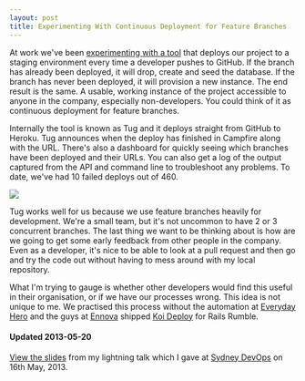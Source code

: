 ```yaml
---
layout: post
title: Experimenting With Continuous Deployment for Feature Branches
---
```


At work we've been [experimenting with a tool](https://twitter.com/tatejohnson/status/311268504995254273) that deploys our project to a staging environment every time a developer pushes to GitHub. If the branch has already been deployed, it will drop, create and seed the database. If the branch has never been deployed, it will provision a new instance. The end result is the same. A usable, working instance of the project accessible to anyone in the company, especially non-developers. You could think of it as continuous deployment for feature branches.

Internally the tool is known as Tug and it deploys straight from GitHub to Heroku. Tug announces when the deploy has finished in Campfire along with the URL. There's also a dashboard for quickly seeing which branches have been deployed and their URLs. You can also get a log of the output captured from the API and command line to troubleshoot any problems. To date, we've had 10 failed deploys out of 460.

[![]({{base.url}}/images/posts/2013-05-06-experimenting-with-continuous-deployment-for-feature-branches/tug_thumb.png)]({{base.url}}/images/posts/2013-05-06-experimenting-with-continuous-deployment-for-feature-branches/tug.png)

Tug works well for us because we use feature branches heavily for development. We're a small team, but it's not uncommon to have 2 or 3 concurrent branches. The last thing we want to be thinking about is how are we going to get some early feedback from other people in the company. Even as a developer, it's nice to be able to look at a pull request and then go and try the code out without having to mess around with my local repository.

What I'm trying to gauge is whether other developers would find this useful in their organisation, or if we have our processes wrong. This idea is not unique to me. We practised this process without the automation at [Everyday Hero](http://everydayhero.com) and the guys at [Ennova](http://ennova.com.au) shipped [Koi Deploy](https://koideploy.com/) for Rails Rumble.

#### Updated 2013-05-20

[View the slides](https://speakerdeck.com/tatey/experimenting-with-continuous-deployment-for-feature-branches) from my lightning talk which I gave at [Sydney DevOps](http://www.meetup.com/devops-sydney/) on 16th May, 2013.
